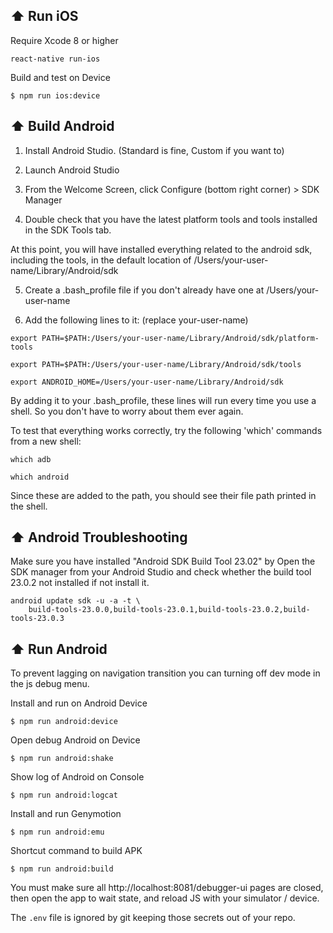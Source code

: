 ## :arrow_up: Run iOS

Require Xcode 8 or higher

```
react-native run-ios
```

Build and test on Device

```
$ npm run ios:device
```

## :arrow_up: Build Android

1) Install Android Studio. (Standard is fine, Custom if you want to)

2) Launch Android Studio

3) From the Welcome Screen, click Configure (bottom right corner) > SDK Manager

4) Double check that you have the latest platform tools and tools installed in the SDK Tools tab.

At this point, you will have installed everything related to the android sdk, including the tools, in the default location of /Users/your-user-name/Library/Android/sdk

5) Create a .bash_profile file if you don't already have one at /Users/your-user-name

6) Add the following lines to it: (replace your-user-name)

```
export PATH=$PATH:/Users/your-user-name/Library/Android/sdk/platform-tools
```

```
export PATH=$PATH:/Users/your-user-name/Library/Android/sdk/tools
```

```
export ANDROID_HOME=/Users/your-user-name/Library/Android/sdk
```

By adding it to your .bash_profile, these lines will run every time you use a shell. So you don't have to worry about them ever again.

To test that everything works correctly, try the following 'which' commands from a new shell:

```
which adb
```

```
which android
```

Since these are added to the path, you should see their file path printed in the shell.

## :arrow_up: Android Troubleshooting

Make sure you have installed "Android SDK Build Tool 23.02" by Open the SDK manager from your Android Studio and check whether the build tool 23.0.2 not installed if not install it.

```
android update sdk -u -a -t \
    build-tools-23.0.0,build-tools-23.0.1,build-tools-23.0.2,build-tools-23.0.3
```
## :arrow_up: Run Android

To prevent lagging on navigation transition you can turning off dev mode in the js debug menu.


Install and run on Android Device

```
$ npm run android:device
```

Open debug Android on Device

```
$ npm run android:shake
```

Show log of Android on Console

```
$ npm run android:logcat
```

Install and run Genymotion

```
$ npm run android:emu
```

Shortcut command to build APK

```
$ npm run android:build
```


You must make sure all http://localhost:8081/debugger-ui pages are closed, then open the app to wait state, and reload JS with your simulator / device.

The `.env` file is ignored by git keeping those secrets out of your repo.
